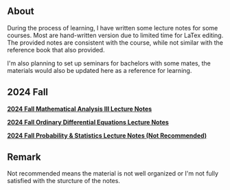 ## About
During the process of learning, I have written some lecture notes for some courses. Most are hand-written version due to limited time for LaTex editing. The provided notes are consistent with the course, while not similar with the reference book that also provided.

I'm also planning to set up seminars for bachelors with some mates, the materials would also be updated here as a reference for learning.

## 2024 Fall

**[2024 Fall Mathematical Analysis &#8546; Lecture Notes](notes//2024_Fall_MA3.pdf)**

**[2024 Fall Ordinary Differential Equations Lecture Notes](notes//2024_Fall_ODE.pdf)**

**[2024 Fall Probability & Statistics Lecture Notes (Not Recommended)](notes//2024_Fall_PnS.pdf)**

## Remark
Not recommended means the material is not well organized or I'm not fully satisfied with the sturcture of the notes.
